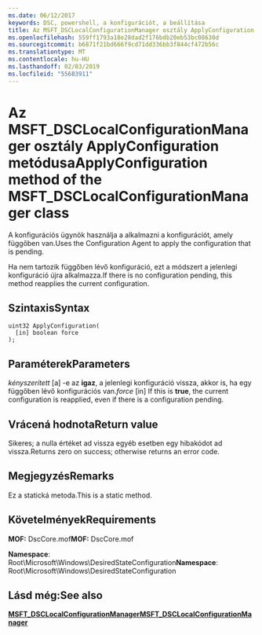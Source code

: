 ```yaml
---
ms.date: 06/12/2017
keywords: DSC, powershell, a konfigurációt, a beállítása
title: Az MSFT_DSCLocalConfigurationManager osztály ApplyConfiguration metódusa
ms.openlocfilehash: 559ff1793a18e28dad2f176bdb20eb53bc08630d
ms.sourcegitcommit: b6871f21bd666f9cd71dd336bb3f844cf472b56c
ms.translationtype: MT
ms.contentlocale: hu-HU
ms.lasthandoff: 02/03/2019
ms.locfileid: "55683911"
---
```

# <a name="applyconfiguration-method-of-the-msftdsclocalconfigurationmanager-class"></a><span data-ttu-id="43078-103">Az MSFT_DSCLocalConfigurationManager osztály ApplyConfiguration metódusa</span><span class="sxs-lookup"><span data-stu-id="43078-103">ApplyConfiguration method of the MSFT_DSCLocalConfigurationManager class</span></span>

<span data-ttu-id="43078-104">A konfigurációs ügynök használja a alkalmazni a konfigurációt, amely függőben van.</span><span class="sxs-lookup"><span data-stu-id="43078-104">Uses the Configuration Agent to apply the configuration that is pending.</span></span>

<span data-ttu-id="43078-105">Ha nem tartozik függőben lévő konfiguráció, ezt a módszert a jelenlegi konfiguráció újra alkalmazza.</span><span class="sxs-lookup"><span data-stu-id="43078-105">If there is no configuration pending, this method reapplies the current configuration.</span></span>

## <a name="syntax"></a><span data-ttu-id="43078-106">Szintaxis</span><span class="sxs-lookup"><span data-stu-id="43078-106">Syntax</span></span>

```mof
uint32 ApplyConfiguration(
  [in] boolean force
);
```

## <a name="parameters"></a><span data-ttu-id="43078-107">Paraméterek</span><span class="sxs-lookup"><span data-stu-id="43078-107">Parameters</span></span>

<span data-ttu-id="43078-108">*kényszerített* \[a\] -e az **igaz**, a jelenlegi konfiguráció vissza, akkor is, ha egy függőben lévő konfigurációs van.</span><span class="sxs-lookup"><span data-stu-id="43078-108">*force* \[in\] If this is **true**, the current configuration is reapplied, even if there is a configuration pending.</span></span>

## <a name="return-value"></a><span data-ttu-id="43078-109">Vrácená hodnota</span><span class="sxs-lookup"><span data-stu-id="43078-109">Return value</span></span>

<span data-ttu-id="43078-110">Sikeres; a nulla értéket ad vissza egyéb esetben egy hibakódot ad vissza.</span><span class="sxs-lookup"><span data-stu-id="43078-110">Returns zero on success; otherwise returns an error code.</span></span>

## <a name="remarks"></a><span data-ttu-id="43078-111">Megjegyzés</span><span class="sxs-lookup"><span data-stu-id="43078-111">Remarks</span></span>

<span data-ttu-id="43078-112">Ez a statická metoda.</span><span class="sxs-lookup"><span data-stu-id="43078-112">This is a static method.</span></span>

## <a name="requirements"></a><span data-ttu-id="43078-113">Követelmények</span><span class="sxs-lookup"><span data-stu-id="43078-113">Requirements</span></span>

<span data-ttu-id="43078-114">**MOF:** DscCore.mof</span><span class="sxs-lookup"><span data-stu-id="43078-114">**MOF:** DscCore.mof</span></span>

<span data-ttu-id="43078-115">**Namespace**: Root\Microsoft\Windows\DesiredStateConfiguration</span><span class="sxs-lookup"><span data-stu-id="43078-115">**Namespace**: Root\Microsoft\Windows\DesiredStateConfiguration</span></span>

## <a name="see-also"></a><span data-ttu-id="43078-116">Lásd még:</span><span class="sxs-lookup"><span data-stu-id="43078-116">See also</span></span>

[<span data-ttu-id="43078-117">**MSFT_DSCLocalConfigurationManager**</span><span class="sxs-lookup"><span data-stu-id="43078-117">**MSFT_DSCLocalConfigurationManager**</span></span>](msft-dsclocalconfigurationmanager.md)